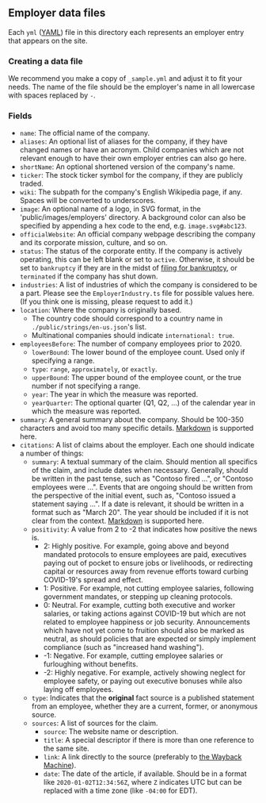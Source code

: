 ## Employer data files

Each `yml` ([YAML](https://yaml.org/)) file in this directory each represents an employer entry that appears on the site.

### Creating a data file

We recommend you make a copy of `_sample.yml` and adjust it to fit your needs. The name of the file should be the employer's name in all lowercase with spaces replaced by `-`.

### Fields

- `name`: The official name of the company.
- `aliases`: An optional list of aliases for the company, if they have changed names or have an acronym. Child companies which are not relevant enough to have their own employer entries can also go here.
- `shortName`: An optional shortened version of the company's name.
- `ticker`: The stock ticker symbol for the company, if they are publicly traded.
- `wiki`: The subpath for the company's English Wikipedia page, if any. Spaces will be converted to underscores.
- `image`: An optional name of a logo, in SVG format, in the 'public/images/employers' directory. A background color can also be specified by appending a hex code to the end, e.g. `image.svg#abc123`.
- `officialWebsite`: An official company webpage describing the company and its corporate mission, culture, and so on.
- `status`: The status of the corporate entity. If the company is actively operating, this can be left blank or set to `active`. Otherwise, it should be set to `bankruptcy` if they are in the midst of [filing for bankruptcy](https://www.thebankruptcysite.org/resources/bankruptcy/chapter-7-bankruptcy-corporations-and-llcs.htm), or `terminated` if the company has shut down.
- `industries`: A list of industries of which the company is considered to be a part. Please see the `EmployerIndustry.ts` file for possible values here. (If you think one is missing, please request to add it.)
- `location`: Where the company is originally based.
	- The country code should correspond to a country name in `./public/strings/en-us.json`'s list.
	- Multinational companies should indicate `international: true`.
- `employeesBefore`: The number of company employees prior to 2020.
	- `lowerBound`: The lower bound of the employee count. Used only if specifying a range.
	- `type`: `range`, `approximately`, or `exactly`.
	- `upperBound`: The upper bound of the employee count, or the true number if not specifying a range.
	- `year`: The year in which the measure was reported.
	- `yearQuarter`: The optional quarter (Q1, Q2, ...) of the calendar year in which the measure was reported.
- `summary`: A general summary about the company. Should be 100-350 characters and avoid too many specific details. [Markdown](https://www.markdownguide.org/basic-syntax/) is supported here.
- `citations`: A list of claims about the employer. Each one should indicate a number of things:
	- `summary`: A textual summary of the claim. Should mention all specifics of the claim, and include dates when necessary. Generally, should be written in the past tense, such as "Contoso fired ...", or "Contoso employees were ...". Events that are ongoing should be written from the perspective of the initial event, such as, "Contoso issued a statement saying ...". If a date is relevant, it should be written in a format such as "March 20". The year should be included if it is not clear from the context. [Markdown](https://www.markdownguide.org/basic-syntax/) is supported here.
	- `positivity`: A value from 2 to -2 that indicates how positive the news is.
		- 2: Highly positive. For example, going above and beyond mandated protocols to ensure employees are paid, executives paying out of pocket to ensure jobs or livelihoods, or redirecting capital or resources away from revenue efforts toward curbing COVID-19's spread and effect.
		- 1: Positive. For example, not cutting employee salaries, following government mandates, or stepping up cleaning protocols.
		- 0: Neutral. For example, cutting both executive and worker salaries, or taking actions against COVID-19 but which are not related to employee happiness or job security. Announcements which have not yet come to fruition should also be marked as neutral, as should policies that are expected or simply implement compliance (such as "increased hand washing").
		- -1: Negative. For example, cutting employee salaries or furloughing without benefits.
		- -2: Highly negative. For example, actively showing neglect for employee safety, or paying out executive bonuses while also laying off employees.
	- `type`: Indicates that the **original** fact source is a published statement from an employee, whether they are a current, former, or anonymous source.
	- `sources`: A list of sources for the claim.
		- `source`: The website name or description.
		- `title`: A special descriptor if there is more than one reference to the same site.
		- `link`: A link directly to the source (preferably to [the Wayback Machine](https://web.archive.org)).
		- `date`: The date of the article, if available. Should be in a format like `2020-01-02T12:34:56Z`, where `Z` indicates UTC but can be replaced with a time zone (like `-04:00` for EDT).
